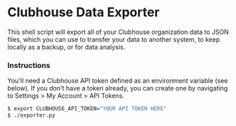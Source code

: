 # Clubhouse Data Exporter

This shell script will export all of your Clubhouse organization data to JSON files, which you can use to transfer your data to another system, to keep locally as a backup, or for data analysis.

### Instructions

You'll need a Clubhouse API token defined as an environment variable (see below). If you don't have a token already, you can create one by navigating to Settings > My Account > API Tokens.

```sh
$ export CLUBHOUSE_API_TOKEN="YOUR API TOKEN HERE"
$ ./exporter.py
```
